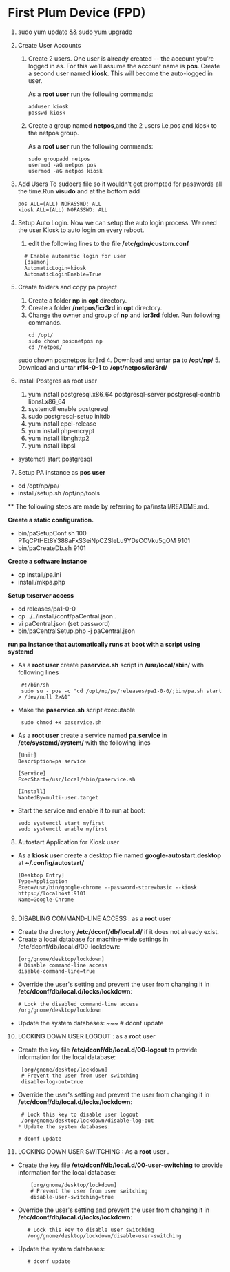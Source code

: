 # First Plum Device (FPD)

1. sudo yum update && sudo yum upgrade
2. Create User Accounts
   1. Create 2 users. One user is already created -- the account you’re logged in as. For this we’ll assume the account name        is __pos__. Create a second user named __kiosk__. This will become the auto-logged in user.<br>

      As a __root user__ run the following commands:
      ~~~
      adduser kiosk
      passwd kiosk
      ~~~  
   2. Create a group named __netpos__,and the 2 users i.e,pos and kiosk to the netpos group.<br>

      As a __root user__ run the following commands:
      ~~~
      sudo groupadd netpos
      usermod -aG netpos pos
      usermod -aG netpos kiosk
3. Add Users To sudoers file so it wouldn’t get prompted for passwords all the time.Run __visudo__ and at the bottom add
    ~~~
    pos ALL=(ALL) NOPASSWD: ALL
    kiosk ALL=(ALL) NOPASSWD: ALL
4. Setup Auto Login. Now we can setup the auto login process. We need the user Kiosk to auto login on every reboot. 
   1. edit the following lines to the file __/etc/gdm/custom.conf__
     ~~~~~ 
       # Enable automatic login for user
       [daemon]
       AutomaticLogin=kiosk
       AutomaticLoginEnable=True
     ~~~~~ 
5. Create folders and copy pa project
    1. Create a folder __np__ in __opt__ directory.
    2. Create a folder __/netpos/icr3rd__ in __opt__ directory.
    3. Change the owner and group of __np__ and __icr3rd__ folder. Run following commands. 
         ~~~
         cd /opt/
         sudo chown pos:netpos np
         cd /netpos/
      sudo chown pos:netpos icr3rd
    4. Download and untar  __pa__ to __/opt/np/__
    5. Download and untar  __rf14-0-1__ to __/opt/netpos/icr3rd/__
   
6. Install Postgres as root user
    1. yum install postgresql.x86_64  postgresql-server postgresql-contrib  libnsl.x86_64
    2. systemctl enable postgresql
    3. sudo postgresql-setup initdb 
    4. yum install epel-release
    5. yum install php-mcrypt
    6. yum install libnghttp2
    7. yum install libpsl
 * systemctl start postgresql
7. Setup PA instance as __pos user__
 * cd /opt/np/pa/
 * install/setup.sh /opt/np/tools

 ** The following steps are made by referring to pa/install/README.md.<br>

 __Create a static configuration.__
   * bin/paSetupConf.sh 100 PTqCPtHEt8Y388aFxS3eiNpCZSIeLu9YDsCOVku5gOM 9101
   * bin/paCreateDb.sh 9101 <br>

 __Create a software instance__
   * cp install/pa.ini
   * install/mkpa.php <br>

 __Setup txserver access__
   * cd releases/pa1-0-0
   * cp ../../install/conf/paCentral.json .
   * vi paCentral.json                (set password)
   * bin/paCentralSetup.php -j paCentral.json <br>

 __run pa instance that automatically runs at boot with a script using systemd__
   * As a __root user__ create __paservice.sh__ script in __/usr/local/sbin/__ with following lines
      ~~~~
       #!/bin/sh
       sudo su - pos -c "cd /opt/np/pa/releases/pa1-0-0/;bin/pa.sh start > /dev/null 2>&1"
   * Make the __paservice.sh__ script executable
      ~~~~
       sudo chmod +x paservice.sh
   * As a __root user__ create a service named __pa.service__ in __/etc/systemd/system/__ with the following lines
      ~~~~
      [Unit]
      Description=pa service

      [Service]
      ExecStart=/usr/local/sbin/paservice.sh

      [Install]
      WantedBy=multi-user.target
   * Start the service and  enable it to run at boot:
      ~~~~~
      sudo systemctl start myfirst
      sudo systemctl enable myfirst        
8. Autostart Application for Kiosk user
  * As a __kiosk user__ create a desktop file named __google-autostart.desktop__ at __~/.config/autostart/__ 
    ~~~~~
    [Desktop Entry]
    Type=Application
    Exec=/usr/bin/google-chrome --password-store=basic --kiosk https://localhost:9101
    Name=Google-Chrome
        
9. DISABLING COMMAND-LINE ACCESS : as a __root__ user
 * Create the directory __/etc/dconf/db/local.d/__ if it does not already exist.
 * Create a local database for machine-wide settings in /etc/dconf/db/local.d/00-lockdown:
      ~~~~~~~~
      [org/gnome/desktop/lockdown]
      # Disable command-line access
      disable-command-line=true
 * Override the user's setting and prevent the user from changing it in __/etc/dconf/db/local.d/locks/lockdown__:
      ~~~~~~~
      # Lock the disabled command-line access
      /org/gnome/desktop/lockdown  
 * Update the system databases:
       ~~~
        # dconf update
10. LOCKING DOWN USER LOGOUT : as a __root__ user
  * Create the key file __/etc/dconf/db/local.d/00-logout__ to provide information for the local database:
       ~~~~
        [org/gnome/desktop/lockdown]
        # Prevent the user from user switching
        disable-log-out=true
  * Override the user's setting and prevent the user from changing it in __/etc/dconf/db/local.d/locks/lockdown__:
       ~~~~
        # Lock this key to disable user logout
        /org/gnome/desktop/lockdown/disable-log-out
     * Update the system databases:
       ~~~~
        # dconf update
11. LOCKING DOWN USER SWITCHING : As a __root__ user    .
  * Create the key file __/etc/dconf/db/local.d/00-user-switching__ to provide information for the local database:
    ~~~~
        [org/gnome/desktop/lockdown]
        # Prevent the user from user switching
        disable-user-switching=true
  * Override the user's setting and prevent the user from changing it in __/etc/dconf/db/local.d/locks/lockdown__:
     ~~~~
        # Lock this key to disable user switching
        /org/gnome/desktop/lockdown/disable-user-switching
  * Update the system databases:
     ~~~~
        # dconf update 
